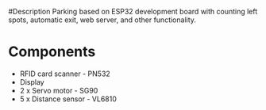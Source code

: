 #Description
Parking based on ESP32 development board with counting left spots, automatic exit, web server, and other functionality. 

# Components
* RFID card scanner - PN532
* Display
* 2 x Servo motor - SG90
* 5 x Distance sensor - VL6810
